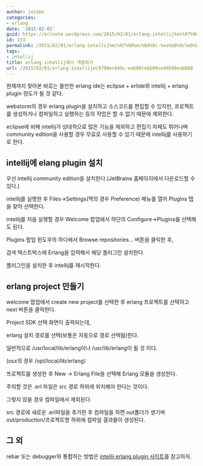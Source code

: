 ```yaml
---
author: jeidee
categories:
- erlang
date: '2015-02-01'
guid: https://erlnote.wordpress.com/2015/02/01/erlang-intellij%ec%97%90%ec%84%9c-%ea%b0%9c%eb%b0%9c%ed%95%98%ea%b8%b0/
id: 133
permalink: /2015/02/01/erlang-intellij%ec%97%90%ec%84%9c-%ea%b0%9c%eb%b0%9c%ed%95%98%ea%b8%b0/
tags:
- intellij
title: erlang intellij에서 개발하기
url: /2015/02/01/erlang-intellijec9790ec849c-eab09cebb09ced9598eab8b0
---
```


현재까지 찾아본 바로는 쓸만한 erlang ide는 eclipse + erlide와 intellij + erlang plugin 정도가 될 것 같다.
  
webstorm의 경우 erlang plugin을 설치하고 소스코드를 편집할 수 있지만, 프로젝트를 생성하거나 컴파일하고 실행하는 등의 작업은 할 수 없기 때문에 제외한다.

eclipse에 비해 intellij가 상대적으로 많은 기능을 제외하고 편집기 자체도 뛰어나며 community edition을 사용할 경우 무료로 사용할 수 있기 때문에 intellij를 사용하기로 한다.

## intellij에 elang plugin 설치

우선 intellij community edition을 설치한다.(JetBrains 홈페이지에서 다운로드할 수 있다.)

intellij를 실행한 후 Files->Settings(맥의 경우 Preference) 메뉴를 열어 Plugins 탭을 찾아 선택한다.

intellij를 처음 실행할 경우 Welcome 팝업에서 하단의 Configure->Plugins를 선택해도 된다.

Plugins 팝업 윈도우의 하다에서 Browse repositories&#8230; 버튼을 클릭한 후,
  
검색 텍스트박스에 Erlang을 입력해서 해당 플러그인 설치한다.

플러그인을 설치한 후 intellij를 재시작한다.

## erlang project 만들기

welcome 팝업에서 create new project를 선택한 후 erlang 프로젝트를 선택하고 next 버튼을 클릭한다.

Project SDK 선택 화면이 출력되는데,
  
erlang 설치 경로를 선택(보통은 자동으로 경로 선택됨)한다.
  
일반적으로 /usr/local/lib/erlang이나 /usr/lib/erlang이 될 것 이다.
  
(osx의 경우 /opt/local/lib/erlang)

프로젝트를 생성한 후 New -> Erlang File을 선택해 Erlang 모듈을 생성한다.
  
주의할 것은 .erl 파일은 src 경로 하위에 위치해야 한다는 것이다.
  
그렇지 않을 경우 컴파일에서 제외된다.

src 경로에 새로운 .erl파일을 추가한 후 컴파일을 하면 out폴더가 생기며 out/production/프로젝트명 하위에 컴파일 결과물이 생성된다.

## 그 외

rebar 또는 debugger와 통합하는 방법은 [intellij erlang plugin 사이트](http://ignatov.github.io/intellij-erlang/)를 참고하자.